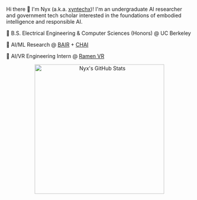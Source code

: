 Hi there 👋 I'm Nyx (a.k.a. [xyntechx](https://xyntechx.com))! I'm an undergraduate AI researcher and government tech scholar interested in the foundations of embodied intelligence and responsible AI.

🐻 B.S. Electrical Engineering & Computer Sciences (Honors) @ UC Berkeley

🤖 AI/ML Research @ [BAIR](https://bair.berkeley.edu/) + [CHAI](https://humancompatible.ai/)

🍜 AI/VR Engineering Intern @ [Ramen VR](https://www.ramenvr.com)

<p align="center">
  <img src="https://github-readme-stats.vercel.app/api?username=xyntechx&theme=slateorange" alt="Nyx's GitHub Stats" width="350" />
</p>
